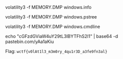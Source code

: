 volatility3 -f MEMORY.DMP windows.info

volatility3 -f MEMORY.DMP windows.pstree

volatility3 -f MEMORY.DMP windows.cmdline

echo "cGFzdGViaW4uY29tL3lBYTFhS2l1" | base64 -d
pastebin.com/yAa1aKiu

Flag: `wctf{v0lAt1l3_m3m0ry_4qu1r3D_a3fe9fn3al}`
